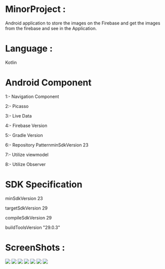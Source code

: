 # MinorProject :

Android application to store the images on the Firebase and get the images from the firebase and see in the Application.

#  Language : 

Kotlin

# Android Component
1:- Navigation Component

2:- Picasso

3:- Live Data

4:- Firebase Version

5:- Gradle Version

6:- Repository PatternminSdkVersion 23

7:- Utilize viewmodel

8:- Utilize Observer

# SDK Specification
minSdkVersion 23

targetSdkVersion 29

compileSdkVersion 29

buildToolsVersion "29.0.3"


# ScreenShots :

![](https://user-images.githubusercontent.com/60695071/81503884-b808f080-9303-11ea-889d-a016e5465256.jpeg)
![](https://user-images.githubusercontent.com/60695071/81503936-1f26a500-9304-11ea-9e29-7a9eb51da3d0.jpeg)
![](https://user-images.githubusercontent.com/60695071/81503979-5dbc5f80-9304-11ea-8348-1c802e22a85d.png)
![](https://user-images.githubusercontent.com/60695071/81503983-6ca31200-9304-11ea-82b8-26c71531303f.png)
![](https://user-images.githubusercontent.com/60695071/81504359-5bf39b80-9306-11ea-81b6-36ab3d7e26c1.png)
![](https://user-images.githubusercontent.com/60695071/81504453-f522b200-9306-11ea-8d54-003ea4a380e7.png)
![](https://user-images.githubusercontent.com/60695071/81504480-21d6c980-9307-11ea-896f-4cfe3840e894.png)
